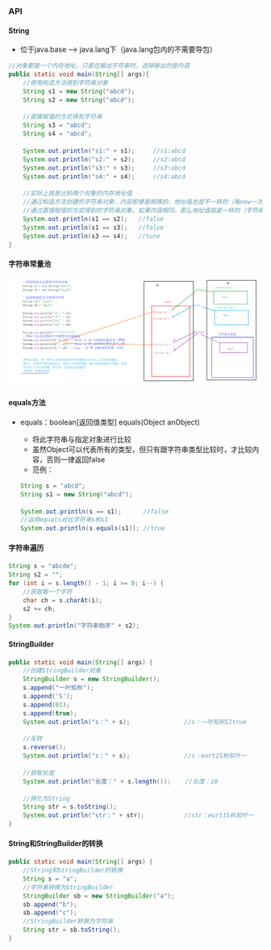 ### API

#### String

- 位于java.base --> java.lang下（java.lang包内的不需要导包）

```java
//对象都是一个内存地址，只是在输出字符串时，选择输出的是内容
public static void main(String[] args){
    //使用构造方法得到字符串对象
    String s1 = new String("abcd");
    String s2 = new String("abcd");
    
    //直接赋值的方式得到字符串
    String s3 = "abcd";
    String s4 = "abcd";
    
    System.out.println("s1:" + s1);		//s1:abcd
    System.out.println("s2:" + s2);		//s2:abcd
    System.out.println("s3:" + s3);		//s3:abcd
    System.out.println("s4:" + s4);		//s4:abcd
    
    //实际上就是比较两个对象的内存地址值
    //通过构造方法创建的字符串对象，内容即便是相等的，地址值也是不一样的（每new一次就会得到一个新的地址）
    //通过直接赋值的方式得到的字符串对象，如果内容相同，那么地址值就是一样的（字符串是可以共享的）
    System.out.println(s1 == s2);	//false
    System.out.println(s1 == s3);	//false
    System.out.println(s3 == s4);	//ture
}
```

#### 字符串常量池

![字符串内存图](images/字符串内存图.png)

#### equals方法

- equals：boolean[返回值类型] equals(Object anObject)

  - 将此字符串与指定对象进行比较
  - 虽然Object可以代表所有的类型，但只有跟字符串类型比较时，才比较内容，否则一律返回false
  - 范例：

  ```java
  String s = "abcd";
  String s1 = new String("abcd");
  
  System.out.println(s == s1);		//false
  //运用equals对比字符串s和s1
  System.out.println(s.equals(s1));	//true
  ```


#### 字符串遍历

```java
String s = "abcde";
String s2 = "";
for (int i = s.length() - 1; i >= 0; i--) {
    //获取每一个字符
    char ch = s.charAt(i);
    s2 += ch;
}
System.out.println("字符串倒序" + s2);
```

#### StringBuilder

```java
public static void main(String[] args) {
    //创建StringBuilder对象
    StringBuilder s = new StringBuilder();
    s.append("一叶知秋");
    s.append('S');
    s.append(01);
    s.append(true);
    System.out.println("s：" + s);               //s：一叶知秋S1true

    //反转
    s.reverse();
    System.out.println("s：" + s);               //s：eurt1S秋知叶一

    //获取长度
    System.out.println("长度：" + s.length());    //长度：10

    //转化为String
    String str = s.toString();
    System.out.println("str：" + str);           //str：eurt1S秋知叶一
}
```

#### String和StringBuilder的转换

```java
public static void main(String[] args) {
    //String和StringBuilder的转换
    String s = "a";
    //字符串转换为StringBuilder
    StringBuilder sb = new StringBuilder("a");
    sb.append("b");
    sb.append("c");
    //StringBuilder转换为字符串
    String str = sb.toString();
}
```

